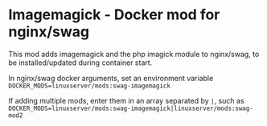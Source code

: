 # Imagemagick - Docker mod for nginx/swag

This mod adds imagemagick and the php imagick module to nginx/swag, to be installed/updated during container start.

In nginx/swag docker arguments, set an environment variable `DOCKER_MODS=linuxserver/mods:swag-imagemagick`

If adding multiple mods, enter them in an array separated by `|`, such as `DOCKER_MODS=linuxserver/mods:swag-imagemagick|linuxserver/mods:swag-mod2`
